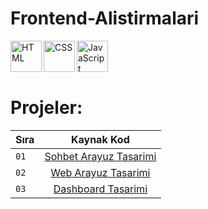 # Frontend-Alistirmalari

<img align="left" alt="HTML" width="50px"    src="https://camo.githubusercontent.com/d5018e8d6194afbc0a7874bf55df5e7b0111f8abe4e622ae2200b124e33d6fe2/68747470733a2f2f736b696c6c69636f6e732e6465762f69636f6e733f693d68746d6c" />
<img align="left" alt="CSS" width="50px" src="https://camo.githubusercontent.com/0e09bd8aa8f06b2a1946dddff9415ba1df25f461852741979c5bb7bdc4860908/68747470733a2f2f736b696c6c69636f6e732e6465762f69636f6e733f693d637373" />
<img align="left" alt="JavaScript" width="50px" src="https://camo.githubusercontent.com/a4199191bff0e00930a78bbcd5f4257c4db4efc3d4bf3b19ca16041751b4c1be/68747470733a2f2f736b696c6c69636f6e732e6465762f69636f6e733f693d6a73" />
    
<br>
<br>
<br>
  
# Projeler:

| Sıra  | Kaynak Kod  |
| ------|:-----------:|
| `01`  |  [Sohbet Arayuz Tasarimi](https://github.com/MelikeTicaret/Frontend-Alistirmalari/tree/main/Sohbet%20Arayuz%20Tasarimi)
| `02`  |  [Web Arayuz Tasarimi](https://github.com/MelikeTicaret/Frontend-Alistirmalari/tree/main/Web%20Arayuz%20Tasarimi)
| `03`  |  [Dashboard Tasarimi](https://github.com/MelikeTicaret/Frontend-Alistirmalari/tree/main/Dashboard%20Arayuz%20Tasarimi)
